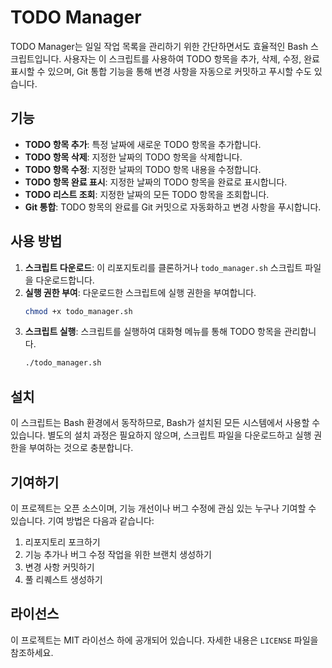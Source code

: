 # TODO Manager

TODO Manager는 일일 작업 목록을 관리하기 위한 간단하면서도 효율적인 Bash 스크립트입니다. 사용자는 이 스크립트를 사용하여 TODO 항목을 추가, 삭제, 수정, 완료 표시할 수 있으며, Git 통합 기능을 통해 변경 사항을 자동으로 커밋하고 푸시할 수도 있습니다.

## 기능

- **TODO 항목 추가**: 특정 날짜에 새로운 TODO 항목을 추가합니다.
- **TODO 항목 삭제**: 지정한 날짜의 TODO 항목을 삭제합니다.
- **TODO 항목 수정**: 지정한 날짜의 TODO 항목 내용을 수정합니다.
- **TODO 항목 완료 표시**: 지정한 날짜의 TODO 항목을 완료로 표시합니다.
- **TODO 리스트 조회**: 지정한 날짜의 모든 TODO 항목을 조회합니다.
- **Git 통합**: TODO 항목의 완료를 Git 커밋으로 자동화하고 변경 사항을 푸시합니다.

## 사용 방법

1. **스크립트 다운로드**: 이 리포지토리를 클론하거나 `todo_manager.sh` 스크립트 파일을 다운로드합니다.
2. **실행 권한 부여**: 다운로드한 스크립트에 실행 권한을 부여합니다.
    ```bash
    chmod +x todo_manager.sh
    ```
3. **스크립트 실행**: 스크립트를 실행하여 대화형 메뉴를 통해 TODO 항목을 관리합니다.
    ```bash
    ./todo_manager.sh
    ```

## 설치

이 스크립트는 Bash 환경에서 동작하므로, Bash가 설치된 모든 시스템에서 사용할 수 있습니다. 별도의 설치 과정은 필요하지 않으며, 스크립트 파일을 다운로드하고 실행 권한을 부여하는 것으로 충분합니다.

## 기여하기

이 프로젝트는 오픈 소스이며, 기능 개선이나 버그 수정에 관심 있는 누구나 기여할 수 있습니다. 기여 방법은 다음과 같습니다:

1. 리포지토리 포크하기
2. 기능 추가나 버그 수정 작업을 위한 브랜치 생성하기
3. 변경 사항 커밋하기
4. 풀 리퀘스트 생성하기

## 라이선스

이 프로젝트는 MIT 라이선스 하에 공개되어 있습니다. 자세한 내용은 `LICENSE` 파일을 참조하세요.

